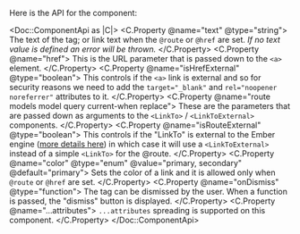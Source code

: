 Here is the API for the component:

<Doc::ComponentApi as |C|>
  <C.Property @name="text" @type="string">
    The text of the tag; or link text when the `@route` or `@href` are set. _If no text value is defined an error will be thrown._
  </C.Property>
  <C.Property @name="href">
    This is the URL parameter that is passed down to the `<a>` element.
  </C.Property>
  <C.Property @name="isHrefExternal" @type="boolean">
    This controls if the `<a>` link is external and so for security reasons we need to add the `target="_blank"` and `rel="noopener noreferrer"` attributes to it.
  </C.Property>
  <C.Property @name="route models model query current-when replace">
    These are the parameters that are passed down as arguments to the `<LinkTo>` / `<LinkToExternal>` components.
  </C.Property>
  <C.Property @name="isRouteExternal" @type="boolean">
    This controls if the "LinkTo" is external to the Ember engine ([more details here](https://ember-engines.com/docs/link-to-external)) in which case it will use a `<LinkToExternal>` instead of a simple `<LinkTo>` for the @route.
  </C.Property>
  <C.Property @name="color" @type="enum" @value="primary, secondary" @default="primary">
    Sets the color of a link and it is allowed only when `@route` or `@href` are set.
  </C.Property>
  <C.Property @name="onDismiss" @type="function">
    The tag can be dismissed by the user. When a function is passed, the "dismiss" button is displayed.
  </C.Property>
  <C.Property @name="...attributes">
    `...attributes` spreading is supported on this component.
  </C.Property>
</Doc::ComponentApi>